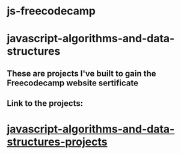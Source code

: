 # js-freecodecamp
# javascript-algorithms-and-data-structures

## These are projects I've built to gain the Freecodecamp website sertificate

## Link to the projects:
# [javascript-algorithms-and-data-structures-projects](https://rumiani.github.io/js-freecodecamp/)
